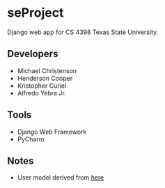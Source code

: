 # seProject
Django web app for CS 4398 Texas State University.

## Developers
- Michael Christenson
- Henderson Cooper
- Kristopher Curiel
- Alfredo Yebra Jr.

## Tools
- Django Web Framework
- PyCharm

## Notes
- User model derived from [here](https://simpleisbetterthancomplex.com/tutorial/2016/07/22/how-to-extend-django-user-model.html)
